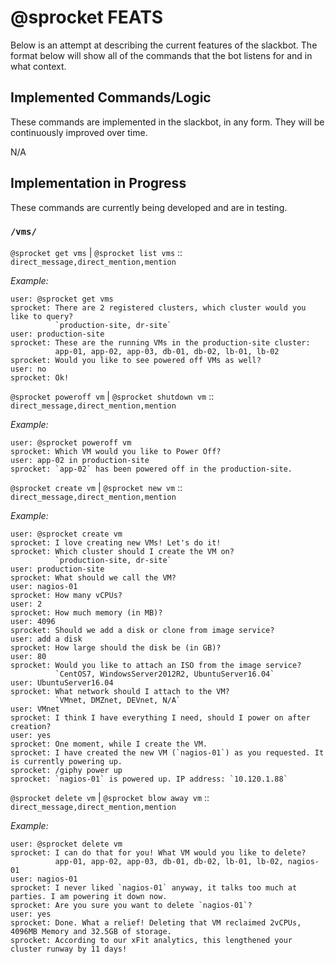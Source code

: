 # @sprocket FEATS

Below is an attempt at describing the current features of the slackbot. The format below will show all of the commands that the bot listens for and in what context.

## Implemented Commands/Logic

These commands are implemented in the slackbot, in any form. They will be continuously improved over time.

N/A

## Implementation in Progress

These commands are currently being developed and are in testing.

### `/vms/`

`@sprocket get vms` | `@sprocket list vms` :: `direct_message,direct_mention,mention`

*Example:*

```
user: @sprocket get vms
sprocket: There are 2 registered clusters, which cluster would you like to query?
          `production-site, dr-site`
user: production-site
sprocket: These are the running VMs in the production-site cluster:
          app-01, app-02, app-03, db-01, db-02, lb-01, lb-02
sprocket: Would you like to see powered off VMs as well?
user: no
sprocket: Ok!
```

`@sprocket poweroff vm` | `@sprocket shutdown vm` :: `direct_message,direct_mention,mention`

*Example:*

```
user: @sprocket poweroff vm
sprocket: Which VM would you like to Power Off?
user: app-02 in production-site
sprocket: `app-02` has been powered off in the production-site.
```

`@sprocket create vm` | `@sprocket new vm` :: `direct_message,direct_mention,mention`

*Example:*

```
user: @sprocket create vm
sprocket: I love creating new VMs! Let's do it!
sprocket: Which cluster should I create the VM on?
          `production-site, dr-site`
user: production-site
sprocket: What should we call the VM?
user: nagios-01
sprocket: How many vCPUs?
user: 2
sprocket: How much memory (in MB)?
user: 4096
sprocket: Should we add a disk or clone from image service?
user: add a disk
sprocket: How large should the disk be (in GB)?
user: 80
sprocket: Would you like to attach an ISO from the image service?
          `CentOS7, WindowsServer2012R2, UbuntuServer16.04`
user: UbuntuServer16.04
sprocket: What network should I attach to the VM?
          `VMnet, DMZnet, DEVnet, N/A`
user: VMnet
sprocket: I think I have everything I need, should I power on after creation?
user: yes
sprocket: One moment, while I create the VM.
sprocket: I have created the new VM (`nagios-01`) as you requested. It is currently powering up.
sprocket: /giphy power up
sprocket: `nagios-01` is powered up. IP address: `10.120.1.88`
```

`@sprocket delete vm` | `@sprocket blow away vm` :: `direct_message,direct_mention,mention`

*Example:*

```
user: @sprocket delete vm
sprocket: I can do that for you! What VM would you like to delete?
          app-01, app-02, app-03, db-01, db-02, lb-01, lb-02, nagios-01
user: nagios-01
sprocket: I never liked `nagios-01` anyway, it talks too much at parties. I am powering it down now.
sprocket: Are you sure you want to delete `nagios-01`?
user: yes
sprocket: Done. What a relief! Deleting that VM reclaimed 2vCPUs, 4096MB Memory and 32.5GB of storage.
sprocket: According to our xFit analytics, this lengthened your cluster runway by 11 days!
```
